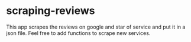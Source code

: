 # scraping-reviews

This app scrapes the reviews on google and star of service and put it in a json file.
Feel free to add functions to scrape new services.
